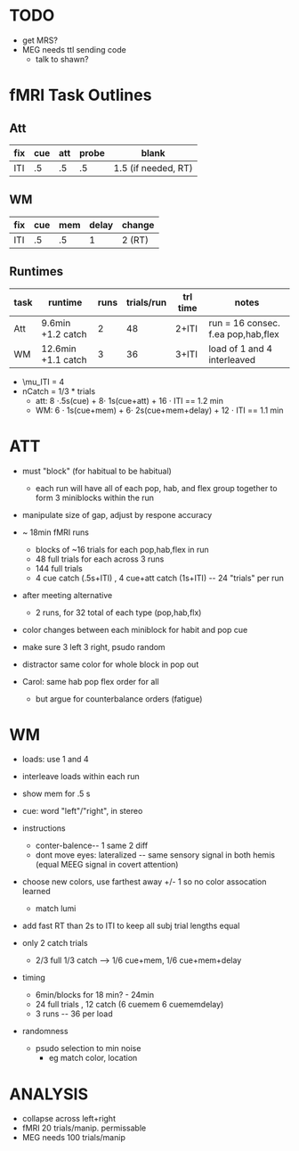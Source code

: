 # TODO
  * get MRS?
  * MEG needs ttl sending code
    * talk to shawn?


# fMRI Task Outlines
## Att

| fix | cue | att | probe | blank      |
| --- | --- | --- | ----- | -----      |
| ITI | .5 | .5 | .5 | 1.5 (if needed, RT) |

## WM

| fix | cue | mem | delay | change |
| --- | --- | --- | ----- | -----  |
| ITI | .5 | .5 | 1 | 2 (RT) |

## Runtimes

|task| runtime | runs | trials/run | trl time | notes |
|--|--|--| --| --| --|
|Att| 9.6min +1.2 catch | 2 | 48 |2+ITI |run = 16 consec. f.ea pop,hab,flex | 
|WM |12.6min +1.1 catch | 3 | 36 |3+ITI |load of 1 and 4 interleaved | 

  * \mu_ITI = 4
  * nCatch = 1/3 * trials 
     * att: 8 ⋅.5s(cue) + 8⋅ 1s(cue+att) + 16 ⋅ ITI == 1.2 min 
     * WM:  6 ⋅ 1s(cue+mem) + 6⋅ 2s(cue+mem+delay) + 12 ⋅ ITI == 1.1 min 

# ATT

  * must "block" (for habitual to be habitual)
    * each run will have all of each pop, hab, and flex group together to form 3 miniblocks within the run
  * manipulate size of gap, adjust by respone accuracy
  * ~ 18min fMRI runs
    * blocks of ~16 trials for each pop,hab,flex in run
    * 48 full trials for each across 3 runs
    * 144 full trials 
    * 4 cue catch (.5s+ITI) , 4 cue+att catch (1s+ITI)  -- 24 "trials" per run
   
  * after meeting alternative
    * 2 runs, for 32 total of each type (pop,hab,flx)


  * color changes between each miniblock for habit and pop cue
  * make sure 3 left 3 right, psudo random
  * distractor same color for whole block in pop out
  * Carol: same hab pop flex order for all
     * but argue for counterbalance orders (fatigue)



# WM

  * loads: use 1 and 4
  * interleave loads within each run
  * show mem for .5 s
  * cue: word "left"/"right", in stereo
  * instructions
    * conter-balence-- 1 same 2 diff
    * dont move eyes: lateralized -- same sensory signal in both hemis (equal MEEG signal in covert attention)
  * choose new colors, use farthest away +/- 1 so no color assocation learned
    * match lumi

  * add fast RT than 2s to ITI to keep all subj trial lengths equal

  * only 2 catch trials
     * 2/3 full 1/3 catch --> 1/6 cue+mem, 1/6 cue+mem+delay

  * timing
    * 6min/blocks for 18 min? - 24min
    * 24 full trials , 12 catch (6 cuemem 6 cuememdelay)
    * 3 runs -- 36 per load

  * randomness
    * psudo selection to min noise
       * eg match color, location


 
# ANALYSIS
  * collapse across left+right
  * fMRI 20 trials/manip. permissable
  * MEG needs 100 trials/manip

